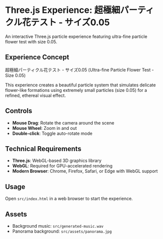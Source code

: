 # Three.js Experience: 超極細パーティクル花テスト - サイズ0.05

An interactive Three.js particle experience featuring ultra-fine particle flower test with size 0.05.

## Experience Concept
超極細パーティクル花テスト - サイズ0.05 (Ultra-fine Particle Flower Test - Size 0.05)

This experience creates a beautiful particle system that simulates delicate flower-like formations using extremely small particles (size 0.05) for a refined, ethereal visual effect.

## Controls
- **Mouse Drag**: Rotate the camera around the scene
- **Mouse Wheel**: Zoom in and out
- **Double-click**: Toggle auto-rotate mode

## Technical Requirements
- **Three.js**: WebGL-based 3D graphics library
- **WebGL**: Required for GPU-accelerated rendering
- **Modern Browser**: Chrome, Firefox, Safari, or Edge with WebGL support

## Usage
Open `src/index.html` in a web browser to start the experience.

## Assets
- Background music: `src/generated-music.wav`
- Panorama background: `src/assets/panorama.jpg`